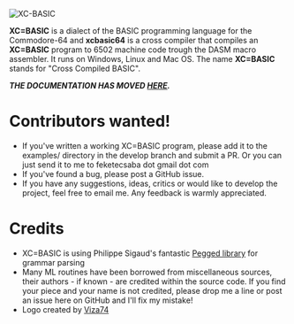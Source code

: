 ![XC-BASIC](https://raw.githubusercontent.com/neilsf/XC-BASIC/master/xcbasic_logo.png)

**XC=BASIC** is a dialect of the BASIC programming language for the Commodore-64 and **xcbasic64** is a cross compiler that compiles an **XC=BASIC** program to 6502 machine code trough the DASM macro assembler. It runs on Windows, Linux and Mac OS.  The name **XC=BASIC** stands for "Cross Compiled BASIC".

***THE DOCUMENTATION HAS MOVED [HERE](http://xc-basic.net).***

# Contributors wanted!

- If you've written a working XC=BASIC program, please add it to the examples/ directory in the develop branch and submit a PR. Or you can just send it to me to feketecsaba dot gmail dot com
- If you've found a bug, please post a GitHub issue.
- If you have any suggestions, ideas, critics or would like to develop the project, feel free to email me. Any feedback is warmly appreciated.

# Credits

- XC=BASIC is using Philippe Sigaud's fantastic [Pegged library](https://github.com/PhilippeSigaud/Pegged) for grammar parsing
- Many ML routines have been borrowed from miscellaneous sources, their authors - if known - are credited within the source code. If you find your piece and your name is not credited, please drop me a line or post an issue here on GitHub and I'll fix my mistake!
- Logo created by [Viza74](https://github.com/Viza74)
